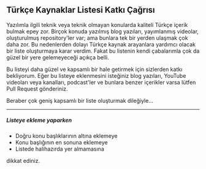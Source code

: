## Türkçe Kaynaklar Listesi Katkı Çağrısı

Yazılımla ilgili teknik veya teknik olmayan konularda kaliteli Türkçe içerik bulmak epey zor. Birçok konuda yazılmış blog yazıları, yayımlanmış videolar, oluşturulmuş repository'ler var; ama bunlara tek bir yerden ulaşmak çok daha zor. Bu nedenlerden dolayı Türkçe kaynak arayanlara yardımcı olacak bir liste oluşturmaya karar verdim. Fakat bu listenin kendi çabalarımla çok da güzel bir yere gelemeyeceği açıkça belli.

Bu listeyi daha güzel ve kapsamlı bir hale getirmek için sizlerden katkı bekliyorum. Eğer bu listeye eklenmesini isteğiniz blog yazıları, YouTube videoları veya kanalları, podcast'ler ve bunlara benzer içerikler varsa lütfen Pull Request gönderiniz.

Beraber çok geniş kapsamlı bir liste oluşturmak dileğiyle...

----------

##### Listeye ekleme yaparken

- Doğru konu başlıklarının altına eklemeye
- Konu başlığının en sonuna eklemeye
- Listede halihazırda yer almamasına

dikkat ediniz.
